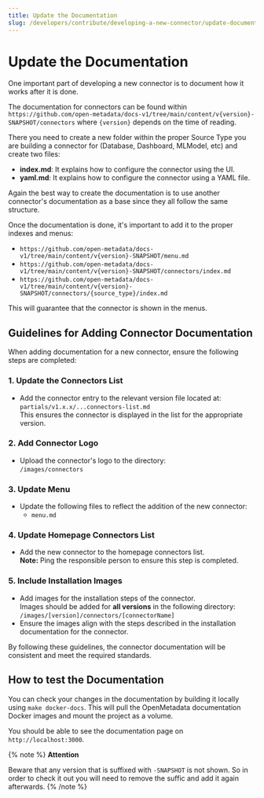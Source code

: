 ```yaml
---
title: Update the Documentation
slug: /developers/contribute/developing-a-new-connector/update-documentation
---
```


# Update the Documentation

One important part of developing a new connector is to document how it works after it is done.

The documentation for connectors can be found within `https://github.com/open-metadata/docs-v1/tree/main/content/v{version}-SNAPSHOT/connectors`
where `{version}` depends on the time of reading.

There you need to create a new folder within the proper Source Type you are building a connector for (Database, Dashboard, MLModel, etc) and create two files:

- **index.md**: It explains how to configure the connector using the UI.
- **yaml.md**: It explains how to configure the connector using a YAML file.

Again the best way to create the documentation is to use another connector's documentation as a base since they all follow the same structure.

Once the documentation is done, it's important to add it to the proper indexes and menus:

- `https://github.com/open-metadata/docs-v1/tree/main/content/v{version}-SNAPSHOT/menu.md`
- `https://github.com/open-metadata/docs-v1/tree/main/content/v{version}-SNAPSHOT/connectors/index.md`
- `https://github.com/open-metadata/docs-v1/tree/main/content/v{version}-SNAPSHOT/connectors/{source_type}/index.md`

This will guarantee that the connector is shown in the menus.

## Guidelines for Adding Connector Documentation

When adding documentation for a new connector, ensure the following steps are completed:

### 1. Update the Connectors List
- Add the connector entry to the relevant version file located at:  
  `partials/v1.x.x/...connectors-list.md`  
  This ensures the connector is displayed in the list for the appropriate version.

### 2. Add Connector Logo
- Upload the connector's logo to the directory:  
  `/images/connectors`

### 3. Update Menu
- Update the following files to reflect the addition of the new connector:
  - `menu.md`

### 4. Update Homepage Connectors List
- Add the new connector to the homepage connectors list.  
  **Note:** Ping the responsible person to ensure this step is completed.

### 5. Include Installation Images
- Add images for the installation steps of the connector.  
  Images should be added for **all versions** in the following directory:  
  `/images/[version]/connectors/[connectorName]`  
- Ensure the images align with the steps described in the installation documentation for the connector.

By following these guidelines, the connector documentation will be consistent and meet the required standards.

## How to test the Documentation

You can check your changes in the documentation by building it locally using `make docker-docs`. This will pull the OpenMetadata documentation Docker images and mount the project as a volume.

You should be able to see the documentation page on `http://localhost:3000`.

{% note %}
**Attention**

Beware that any version that is suffixed with `-SNAPSHOT` is not shown. So in order to check it out you will need to remove the suffic and add it again afterwards.
{% /note %}
